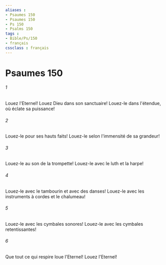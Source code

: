 ```yaml
---
aliases : 
- Psaumes 150
- Psaumes 150
- Ps 150
- Psalms 150
tags : 
- Bible/Ps/150
- français
cssclass : français
---
```


# Psaumes 150

###### 1
Louez l'Eternel! Louez Dieu dans son sanctuaire! Louez-le dans l'étendue, où éclate sa puissance!
###### 2
Louez-le pour ses hauts faits! Louez-le selon l'immensité de sa grandeur!
###### 3
Louez-le au son de la trompette! Louez-le avec le luth et la harpe!
###### 4
Louez-le avec le tambourin et avec des danses! Louez-le avec les instruments à cordes et le chalumeau!
###### 5
Louez-le avec les cymbales sonores! Louez-le avec les cymbales retentissantes!
###### 6
Que tout ce qui respire loue l'Eternel! Louez l'Eternel!
